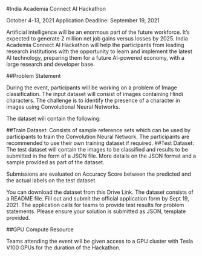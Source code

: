 #India Academia Connect AI Hackathon


October 4-13, 2021
Application Deadline: September 19, 2021

Artificial intelligence will be an enormous part of the future workforce. It’s expected to generate 2 million net job gains versus losses by 2025. India Academia Connect AI Hackathon will help the participants from leading research institutions with the opportunity to learn and implement the latest AI technology, preparing them for a future AI-powered economy, with a large research and developer base.


##Problem Statement

During the event, participants will be working on a problem of Image classification. The input dataset will consist of images containing Hindi characters. The challenge is to identify the presence of a character in images using Convolutional Neural Networks.

The dataset will contain the following:

##Train Dataset: 
Consists of sample reference sets which can be used by participants to train the Convolution Neural Network. The participants are recommended to use their own training dataset if required. 
##Test Dataset:
The test dataset will contain the images to be classified and results to be submitted in the form of a JSON file. More details on the JSON format and a sample provided as part of the dataset.

Submissions are evaluated on Accuracy Score between the predicted and the actual labels on the test dataset.

You can download the dataset from this Drive Link. The dataset consists of a README file.
Fill out and submit the official application form by Sept 19, 2021. The application calls for teams to provide test results for problem statements. Please ensure your solution is submitted as JSON, template provided.

##GPU Compute Resource

Teams attending the event will be given access to a GPU cluster with Tesla V100 GPUs for the duration of the Hackathon.
